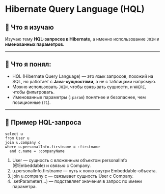 # Hibernate Query Language (HQL)

## 📘 Что я изучаю

Изучаю тему **HQL-запросов в Hibernate**, а именно использование `JOIN` и **именованных параметров**.

---

## 🧠 Что я понял:

- HQL (Hibernate Query Language) — это язык запросов, похожий на SQL, но работает с **Java-сущностями**, а не с таблицами напрямую.
- Можно использовать `JOIN`, чтобы связывать сущности, и `WHERE`, чтобы фильтровать.
- Именованные параметры (`:param`) понятнее и безопаснее, чем позиционные (`?1`).

---

## 📌 Пример HQL-запроса

```hql
select u 
from User u 
join u.company c 
where u.personalInfo.firstname = :firstname 
  and c.name = :companyName
```


1) User — сущность с вложенным объектом personalInfo (@Embeddable) и связью с Company.
2) u.personalInfo.firstname — путь к полю внутри Embeddable-объекта.
3) join u.company c — связывает сущность User с Company.
4) .setParameter(...) — подставляет значения в запрос по имени параметра.
